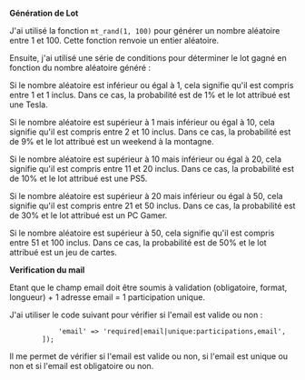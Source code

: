 **Génération de Lot**

J'ai utilisé la fonction `mt_rand(1, 100)` pour générer un nombre aléatoire entre 1 et 100. Cette fonction renvoie un entier aléatoire.

Ensuite, j'ai utilisé une série de conditions pour déterminer le lot gagné en fonction du nombre aléatoire généré :

Si le nombre aléatoire est inférieur ou égal à 1, cela signifie qu'il est compris entre 1 et 1 inclus. Dans ce cas, la probabilité est de 1% et le lot attribué est une Tesla.

Si le nombre aléatoire est supérieur à 1 mais inférieur ou égal à 10, cela signifie qu'il est compris entre 2 et 10 inclus. Dans ce cas, la probabilité est de 9% et le lot attribué est un weekend à la montagne.

Si le nombre aléatoire est supérieur à 10 mais inférieur ou égal à 20, cela signifie qu'il est compris entre 11 et 20 inclus. Dans ce cas, la probabilité est de 10% et le lot attribué est une PS5.

Si le nombre aléatoire est supérieur à 20 mais inférieur ou égal à 50, cela signifie qu'il est compris entre 21 et 50 inclus. Dans ce cas, la probabilité est de 30% et le lot attribué est un PC Gamer.

Si le nombre aléatoire est supérieur à 50, cela signifie qu'il est compris entre 51 et 100 inclus. Dans ce cas, la probabilité est de 50% et le lot attribué est un jeu de cartes.

**Verification du mail**

Etant que le  champ email doit être soumis à validation (obligatoire, format, longueur) + 1 adresse email = 1 participation unique.

J'ai utiliser le code suivant pour vérifier si l'email est valide ou non :

```$validatedData = $request->validate([
            'email' => 'required|email|unique:participations,email',
        ]);
```

Il me permet de vérifier si l'email est valide ou non, si l'email est unique ou non et si l'email est obligatoire ou non.
